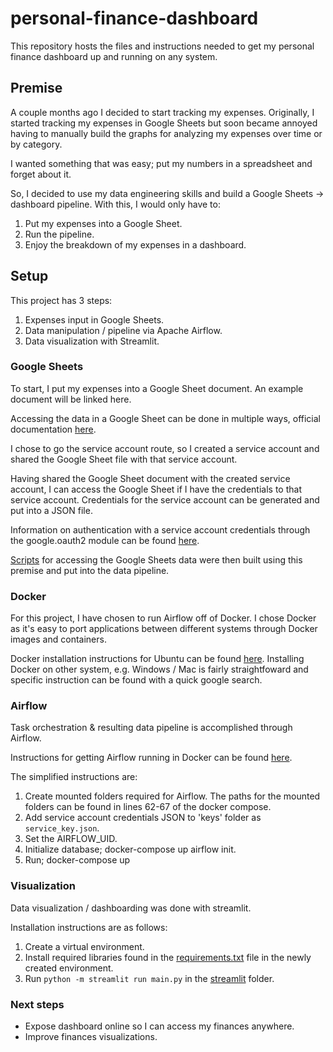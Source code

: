 # personal-finance-dashboard
This repository hosts the files and instructions needed to get my personal finance dashboard up and running on any system. 

## Premise
A couple months ago I decided to start tracking my expenses. Originally, I started tracking my expenses in Google Sheets but soon became annoyed having to manually build the graphs for analyzing my expenses over time or by category.

I wanted something that was easy; put my numbers in a spreadsheet and forget about it.

So, I decided to use my data engineering skills and build a Google Sheets -> dashboard pipeline. With this, I would only have to:
1. Put my expenses into a Google Sheet.
2. Run the pipeline.
3. Enjoy the breakdown of my expenses in a dashboard.

## Setup
This project has 3 steps:
1. Expenses input in Google Sheets.
2. Data manipulation / pipeline via Apache Airflow.
3. Data visualization with Streamlit. 

### Google Sheets
To start, I put my expenses into a Google Sheet document. An example document will be linked here. 

Accessing the data in a Google Sheet can be done in multiple ways, official documentation [here](https://developers.google.com/sheets/api/quickstart/python).

I chose to go the service account route, so I created a service account and shared the Google Sheet file with that service account.

Having shared the Google Sheet document with the created service account, I can access the Google Sheet if I have the credentials to that service account. Credentials for the service account can be generated and put into a JSON file.

Information on authentication with a service account credentials through the google.oauth2 module can be found [here](https://google-auth.readthedocs.io/en/master/reference/google.oauth2.service_account.html). 

[Scripts](./dags/gsheet_api/core.py) for accessing the Google Sheets data were then built using this premise and put into the data pipeline. 

### Docker 
For this project, I have chosen to run Airflow off of Docker. I chose Docker as it's easy to port applications between different systems through Docker images and containers. 

Docker installation instructions for Ubuntu can be found [here](https://docs.docker.com/engine/install/ubuntu/). 
Installing Docker on other system, e.g. Windows / Mac is fairly straightfoward and specific instruction can be found with a quick google search.

### Airflow
Task orchestration & resulting data pipeline is accomplished through Airflow. 

Instructions for getting Airflow running in Docker can be found [here](https://airflow.apache.org/docs/apache-airflow/stable/start/docker.html).

The simplified instructions are:
1. Create mounted folders required for Airflow. The paths for the mounted folders can be found in lines 62-67 of the docker compose. 
2. Add service account credentials JSON to 'keys' folder as `service_key.json`. 
3. Set the AIRFLOW_UID.
4. Initialize database; docker-compose up airflow init.
5. Run; docker-compose up

### Visualization
Data visualization / dashboarding was done with streamlit. 

Installation instructions are as follows:

1. Create a virtual environment.
2. Install required libraries found in the [requirements.txt](./streamlit/requirements.txt) file in the newly created environment.
3. Run `python -m streamlit run main.py` in the [streamlit](./streamlit/) folder. 

### Next steps
* Expose dashboard online so I can access my finances anywhere. 
* Improve finances visualizations.